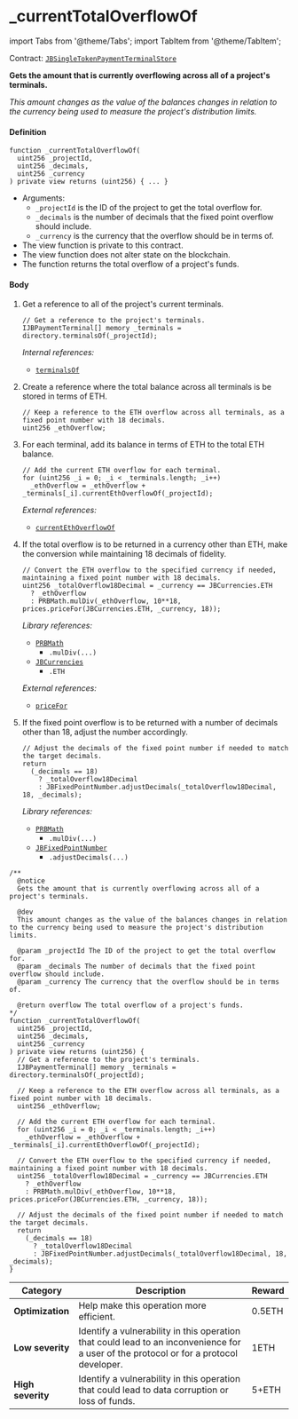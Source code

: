 # _currentTotalOverflowOf

import Tabs from '@theme/Tabs';
import TabItem from '@theme/TabItem';

Contract: [`JBSingleTokenPaymentTerminalStore`](/api/contracts/jbsingletokenpaymentterminalstore/README.md)​‌

<Tabs>
<TabItem value="Step by step" label="Step by step">

**Gets the amount that is currently overflowing across all of a project's terminals.**

_This amount changes as the value of the balances changes in relation to the currency being used to measure the project's distribution limits._

#### Definition

```
function _currentTotalOverflowOf(
  uint256 _projectId,
  uint256 _decimals,
  uint256 _currency
) private view returns (uint256) { ... }
```

* Arguments:
  * `_projectId` is the ID of the project to get the total overflow for.
  * `_decimals` is the number of decimals that the fixed point overflow should include.
  * `_currency` is the currency that the overflow should be in terms of.
* The view function is private to this contract.
* The view function does not alter state on the blockchain.
* The function returns the total overflow of a project's funds.

#### Body

1.  Get a reference to all of the project's current terminals.

    ```
    // Get a reference to the project's terminals.
    IJBPaymentTerminal[] memory _terminals = directory.terminalsOf(_projectId);
    ```

    _Internal references:_

    * [`terminalsOf`](/api/contracts/jbdirectory/read/terminalsof.md)
2.  Create a reference where the total balance across all terminals is be stored in terms of ETH.

    ```
    // Keep a reference to the ETH overflow across all terminals, as a fixed point number with 18 decimals.
    uint256 _ethOverflow;
    ```
3.  For each terminal, add its balance in terms of ETH to the total ETH balance.

    ```
    // Add the current ETH overflow for each terminal.
    for (uint256 _i = 0; _i < _terminals.length; _i++)
      _ethOverflow = _ethOverflow + _terminals[_i].currentEthOverflowOf(_projectId);
    ```

    _External references:_

    * [`currentEthOverflowOf`](/api/contracts/or-abstract/jbpayoutredemptionpaymentterminal/read/currentethoverflowof.md)
4.  If the total overflow is to be returned in a currency other than ETH, make the conversion while maintaining 18 decimals of fidelity.

    ```
    // Convert the ETH overflow to the specified currency if needed, maintaining a fixed point number with 18 decimals.
    uint256 _totalOverflow18Decimal = _currency == JBCurrencies.ETH
      ? _ethOverflow
      : PRBMath.mulDiv(_ethOverflow, 10**18, prices.priceFor(JBCurrencies.ETH, _currency, 18));
    ```

    _Library references:_

    * [`PRBMath`](https://github.com/hifi-finance/prb-math/blob/main/contracts/PRBMath.sol)
      * `.mulDiv(...)`
    * [`JBCurrencies`](/api/libraries/jbcurrencies.md)
      * `.ETH`

    _External references:_

    * [`priceFor`](/api/contracts/jbprices/read/pricefor.md)
5.  If the fixed point overflow is to be returned with a number of decimals other than 18, adjust the number accordingly. 

    ```
    // Adjust the decimals of the fixed point number if needed to match the target decimals.
    return
      (_decimals == 18)
        ? _totalOverflow18Decimal
        : JBFixedPointNumber.adjustDecimals(_totalOverflow18Decimal, 18, _decimals);
    ```

    _Library references:_

    * [`PRBMath`](https://github.com/hifi-finance/prb-math/blob/main/contracts/PRBMath.sol)
      * `.mulDiv(...)`
    * [`JBFixedPointNumber`](/api/libraries/jbfixedpointnumber.md)
      * `.adjustDecimals(...)`

</TabItem>

<TabItem value="Code" label="Code">

```
/**
  @notice
  Gets the amount that is currently overflowing across all of a project's terminals. 

  @dev
  This amount changes as the value of the balances changes in relation to the currency being used to measure the project's distribution limits.

  @param _projectId The ID of the project to get the total overflow for.
  @param _decimals The number of decimals that the fixed point overflow should include.
  @param _currency The currency that the overflow should be in terms of.

  @return overflow The total overflow of a project's funds.
*/
function _currentTotalOverflowOf(
  uint256 _projectId,
  uint256 _decimals,
  uint256 _currency
) private view returns (uint256) {
  // Get a reference to the project's terminals.
  IJBPaymentTerminal[] memory _terminals = directory.terminalsOf(_projectId);

  // Keep a reference to the ETH overflow across all terminals, as a fixed point number with 18 decimals.
  uint256 _ethOverflow;

  // Add the current ETH overflow for each terminal.
  for (uint256 _i = 0; _i < _terminals.length; _i++)
    _ethOverflow = _ethOverflow + _terminals[_i].currentEthOverflowOf(_projectId);

  // Convert the ETH overflow to the specified currency if needed, maintaining a fixed point number with 18 decimals.
  uint256 _totalOverflow18Decimal = _currency == JBCurrencies.ETH
    ? _ethOverflow
    : PRBMath.mulDiv(_ethOverflow, 10**18, prices.priceFor(JBCurrencies.ETH, _currency, 18));

  // Adjust the decimals of the fixed point number if needed to match the target decimals.
  return
    (_decimals == 18)
      ? _totalOverflow18Decimal
      : JBFixedPointNumber.adjustDecimals(_totalOverflow18Decimal, 18, _decimals);
}
```

</TabItem>

<TabItem value="Bug bounty" label="Bug bounty">

| Category          | Description                                                                                                                            | Reward |
| ----------------- | -------------------------------------------------------------------------------------------------------------------------------------- | ------ |
| **Optimization**  | Help make this operation more efficient.                                                                                               | 0.5ETH |
| **Low severity**  | Identify a vulnerability in this operation that could lead to an inconvenience for a user of the protocol or for a protocol developer. | 1ETH   |
| **High severity** | Identify a vulnerability in this operation that could lead to data corruption or loss of funds.                                        | 5+ETH  |

</TabItem>
</Tabs>
